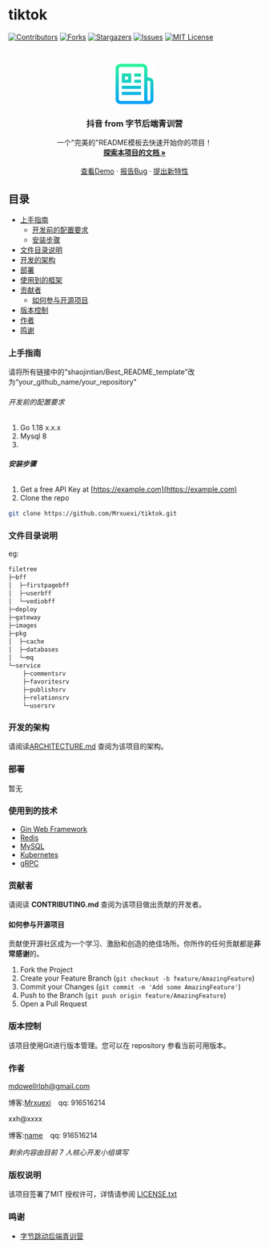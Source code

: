 

# tiktok


<!-- PROJECT SHIELDS -->

[![Contributors][contributors-shield]][contributors-url]
[![Forks][forks-shield]][forks-url]
[![Stargazers][stars-shield]][stars-url]
[![Issues][issues-shield]][issues-url]
[![MIT License][license-shield]][license-url]

<!-- PROJECT LOGO -->
<br />

<p align="center">
  <a href="https://github.com/shaojintian/Best_README_template/">
    <img src="images/logo.png" alt="Logo" width="80" height="80">
  </a>
  <h3 align="center">抖音 from 字节后端青训营</h3>
  <p align="center">
    一个"完美的"README模板去快速开始你的项目！
    <br />
    <a href="https://github.com/mrxuexi/tiktok"><strong>探索本项目的文档 »</strong></a>
    <br />
    <br />
    <a href="https://github.com/mrxuexi/tiktok">查看Demo</a>
    ·
    <a href="https://github.com/mrxuexi/tiktok/issues">报告Bug</a>
    ·
    <a href="https://github.com/mrxuexi/tiktok/issues">提出新特性</a>
  </p>


</p>

## 目录

- [上手指南](#上手指南)
  - [开发前的配置要求](#开发前的配置要求)
  - [安装步骤](#安装步骤)
- [文件目录说明](#文件目录说明)
- [开发的架构](#开发的架构)
- [部署](#部署)
- [使用到的框架](#使用到的框架)
- [贡献者](#贡献者)
  - [如何参与开源项目](#如何参与开源项目)
- [版本控制](#版本控制)
- [作者](#作者)
- [鸣谢](#鸣谢)

### 上手指南

请将所有链接中的“shaojintian/Best_README_template”改为“your_github_name/your_repository”



###### 开发前的配置要求

1. Go 1.18 x.x.x
2. Mysql 8
2. 

###### **安装步骤**

1. Get a free API Key at [https://example.com](https://example.com)
2. Clone the repo

```sh
git clone https://github.com/Mrxuexi/tiktok.git
```

### 文件目录说明
eg:

```
filetree
├─bff
│  ├─firstpagebff
│  ├─userbff
│  └─vediobff
├─deploy
├─gateway
├─images
├─pkg
│  ├─cache
│  ├─databases
│  └─mq
└─service
    ├─commentsrv
    ├─favoritesrv
    ├─publishsrv
    ├─relationsrv
    └─usersrv
```





### 开发的架构 

请阅读[ARCHITECTURE.md](https://github.com/mrxuexi/tiktok/) 查阅为该项目的架构。

### 部署

暂无

### 使用到的技术

- [Gin Web Framework](https://github.com/gin-gonic/gin)
- [Redis](https://redis.io/)
- [MySQL](https://www.mysql.com/)
- [Kubernetes](https://kubernetes.io/)
- [gRPC](https://grpc.io/)

### 贡献者

请阅读 **CONTRIBUTING.md** 查阅为该项目做出贡献的开发者。

#### 如何参与开源项目

贡献使开源社区成为一个学习、激励和创造的绝佳场所。你所作的任何贡献都是**非常感谢**的。


1. Fork the Project
2. Create your Feature Branch (`git checkout -b feature/AmazingFeature`)
3. Commit your Changes (`git commit -m 'Add some AmazingFeature'`)
4. Push to the Branch (`git push origin feature/AmazingFeature`)
5. Open a Pull Request



### 版本控制

该项目使用Git进行版本管理。您可以在 repository 参看当前可用版本。

### 作者

mdowellrlph@gmail.com

博客:[Mrxuexi](https://mrxuexi.com)  &ensp; qq: 916516214

xxh@xxxx

博客:[name](https://example.com)  &ensp; qq: 916516214    

 *剩余内容由目前 7 人核心开发小组填写*

### 版权说明

该项目签署了MIT 授权许可，详情请参阅 [LICENSE.txt](https://github.com/mrxuexi/tiktok/LICENSE.txt)

### 鸣谢


- [字节跳动后端青训营](https://youthcamp.bytedance.com/)

<!-- links -->
[your-project-path]:mrxuexi/tiktok
[contributors-shield]: https://img.shields.io/github/contributors/mrxuexi/tiktok.svg?style=flat-square
[contributors-url]: https://github.com/mrxuexi/tiktok/graphs/contributors
[forks-shield]: https://img.shields.io/github/forks/mrxuexi/tiktok.svg?style=flat-square
[forks-url]: https://github.com/mrxuexi/tiktok/network/members
[stars-shield]: https://img.shields.io/github/stars/mrxuexi/tiktok.svg?style=flat-square
[stars-url]: https://github.com/mrxuexi/tiktok/stargazers
[issues-shield]: https://img.shields.io/github/issues/mrxuexi/tiktoksvg?style=flat-square
[issues-url]: https://img.shields.io/github/issues/mrxuexi/tiktok.svg
[license-shield]: https://img.shields.io/github/license/mrxuexi/tiktok.svg?style=flat-square
[license-url]: https://github.com/mrxuexi/tiktok/blob/master/LICENSE.txt
[linkedin-shield]: https://img.shields.io/badge/-LinkedIn-black.svg?style=flat-square&logo=linkedin&colorB=555
[linkedin-url]: https://linkedin.com/in/xxxx




